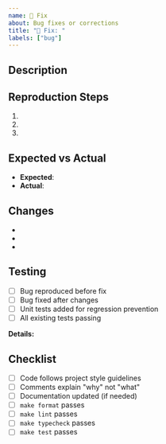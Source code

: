 ```yaml
---
name: 🧩 Fix
about: Bug fixes or corrections
title: "🧩 Fix: "
labels: ["bug"]
---
```


<!--
Title Format: 🧩 Fix: <short description>
Example: 🧩 Fix: block configuration not visible in edit mode
-->

## Description
<!-- What bug does this fix? -->


## Reproduction Steps
<!-- How to reproduce the bug -->
1.
2.
3.


## Expected vs Actual
- **Expected**: <!-- What should happen -->
- **Actual**: <!-- What actually happens -->


## Changes
<!-- List the main changes -->
-
-
-


## Testing
<!-- How was this tested? How can reviewers verify the fix? -->
- [ ] Bug reproduced before fix
- [ ] Bug fixed after changes
- [ ] Unit tests added for regression prevention
- [ ] All existing tests passing

**Details:**


## Checklist
- [ ] Code follows project style guidelines
- [ ] Comments explain "why" not "what"
- [ ] Documentation updated (if needed)
- [ ] `make format` passes
- [ ] `make lint` passes
- [ ] `make typecheck` passes
- [ ] `make test` passes
